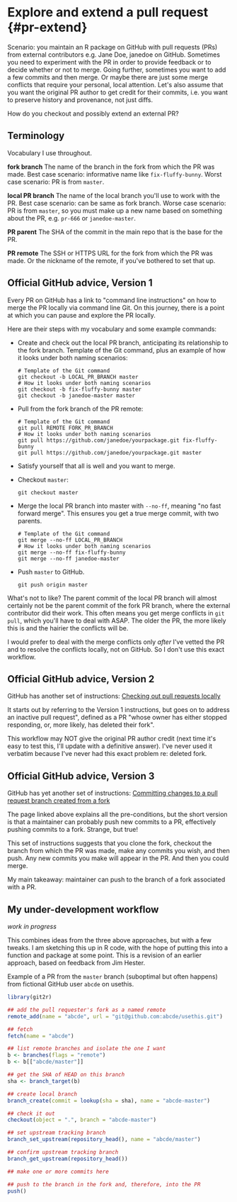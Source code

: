 # Explore and extend a pull request {#pr-extend}

Scenario: you maintain an R package on GitHub with pull requests (PRs) from
external contributors e.g. Jane Doe, janedoe on GitHub. Sometimes you need to
experiment with the PR in order to provide feedback or to decide whether or not
to merge. Going further, sometimes you want to add a few commits and then merge.
Or maybe there are just some merge conflicts that require your personal, local
attention. Let's also assume that you want the original PR author to get credit
for their commits, i.e. you want to preserve history and provenance, not just
diffs.

How do you checkout and possibly extend an external PR?

## Terminology

Vocabulary I use throughout.

**fork branch** The name of the branch in the fork from which the PR was made.
Best case scenario: informative name like `fix-fluffy-bunny`. Worst case
scenario: PR is from `master`.

**local PR branch** The name of the local branch you'll use to work with the PR.
Best case scenario: can be same as fork branch. Worse case scenario: PR is from
`master`, so you must make up a new name based on something about the PR, e.g.
`pr-666` or `janedoe-master`.

**PR parent** The SHA of the commit in the main repo that is the base for the
PR.

**PR remote** The SSH or HTTPS URL for the fork from which the PR was made. Or
the nickname of the remote, if you've bothered to set that up.

## Official GitHub advice, Version 1

Every PR on GitHub has a link to "command line instructions" on how to merge the
PR locally via command line Git. On this journey, there is a point at which you
can pause and explore the PR locally.

Here are their steps with my vocabulary and some example commands:

  * Create and check out the local PR branch, anticipating its relationship to
    the fork branch. Template of the Git command, plus an example of how it
    looks under both naming scenarios:

        # Template of the Git command
        git checkout -b LOCAL_PR_BRANCH master 
        # How it looks under both naming scenarios
        git checkout -b fix-fluffy-bunny master 
        git checkout -b janedoe-master master 
    
  * Pull from the fork branch of the PR remote:
        
        # Template of the Git command
        git pull REMOTE FORK_PR_BRANCH
        # How it looks under both naming scenarios
        git pull https://github.com/janedoe/yourpackage.git fix-fluffy-bunny
        git pull https://github.com/janedoe/yourpackage.git master
  
  * Satisfy yourself that all is well and you want to merge.
  * Checkout `master`:
  
        git checkout master
  
  * Merge the local PR branch into master with `--no-ff`, meaning "no fast forward merge". This ensures you get a true merge commit, with two parents.
  
        # Template of the Git command
        git merge --no-ff LOCAL_PR_BRANCH
        # How it looks under both naming scenarios
        git merge --no-ff fix-fluffy-bunny
        git merge --no-ff janedoe-master
  
  * Push `master` to GitHub.
  
        git push origin master
  
What's not to like? The parent commit of the local PR branch will almost
certainly not be the parent commit of the fork PR branch, where the external
contributor did their work. This often means you get merge conflicts in `git
pull`, which you'll have to deal with ASAP. The older the PR, the more likely
this is and the hairier the conflicts will be.

I would prefer to deal with the merge conflicts only *after* I've vetted the PR
and to resolve the conflicts locally, not on GitHub. So I don't use this exact
workflow.

## Official GitHub advice, Version 2

GitHub has another set of instructions: 
[Checking out pull requests locally](https://help.github.com/articles/checking-out-pull-requests-locally/)

It starts out by referring to the Version 1 instructions, but goes on to address
an inactive pull request", defined as a PR "whose owner has either stopped
responding, or, more likely, has deleted their fork".

This workflow may NOT give the original PR author credit (next time it's easy to
test this, I'll update with a definitive answer). I've never used it verbatim
because I've never had this exact problem re: deleted fork.

## Official GitHub advice, Version 3

GitHub has yet another set of instructions: 
[Committing changes to a pull request branch created from a fork](https://help.github.com/articles/committing-changes-to-a-pull-request-branch-created-from-a-fork/)

The page linked above explains all the pre-conditions, but the short version is
that a maintainer can probably push new commits to a PR, effectively pushing
commits to a fork. Strange, but true!

This set of instructions suggests that you clone the fork, checkout the branch
from which the PR was made, make any commits you wish, and then push. Any new
commits you make will appear in the PR. And then you could merge.

My main takeaway: maintainer can push to the branch of a fork associated with a
PR.

## My under-development workflow

*work in progress*

This combines ideas from the three above approaches, but with a few tweaks. I am
sketching this up in R code, with the hope of putting this into a function and
package at some point. This is a revision of an earlier approach, based on
feedback from Jim Hester.

Example of a PR from the `master` branch (suboptimal but often happens) from
fictional GitHub user `abcde` on usethis.


```r
library(git2r)

## add the pull requester's fork as a named remote
remote_add(name = "abcde", url = "git@github.com:abcde/usethis.git")

## fetch
fetch(name = "abcde")

## list remote branches and isolate the one I want
b <- branches(flags = "remote")
b <- b[["abcde/master"]]

## get the SHA of HEAD on this branch
sha <- branch_target(b)

## create local branch
branch_create(commit = lookup(sha = sha), name = "abcde-master")

## check it out
checkout(object = ".", branch = "abcde-master")

## set upstream tracking branch
branch_set_upstream(repository_head(), name = "abcde/master")

## confirm upstream tracking branch
branch_get_upstream(repository_head())

## make one or more commits here

## push to the branch in the fork and, therefore, into the PR
push()
```

